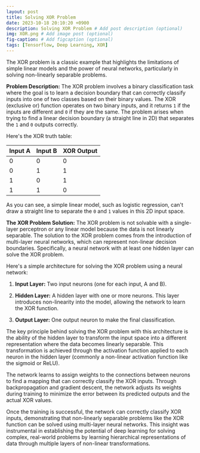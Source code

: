 ```yaml
---
layout: post
title: Solving XOR Problem
date: 2023-10-18 20:10:20 +0900
description: Solving XOR Problem # Add post description (optional)
img: XOR.png # Add image post (optional)
fig-caption: # Add figcaption (optional)
tags: [Tensorflow, Deep Learning, XOR]
---
```


The XOR problem is a classic example that highlights the limitations of simple linear models and the power of neural networks, particularly in solving non-linearly separable problems.

**Problem Description:**
The XOR problem involves a binary classification task where the goal is to learn a decision boundary that can correctly classify inputs into one of two classes based on their binary values. The XOR (exclusive or) function operates on two binary inputs, and it returns `1` if the inputs are different and `0` if they are the same. The problem arises when trying to find a linear decision boundary (a straight line in 2D) that separates the `1` and `0` outputs correctly.

Here's the XOR truth table:

| Input A | Input B | XOR Output |
|---------|---------|------------|
|    0    |    0    |     0      |
|    0    |    1    |     1      |
|    1    |    0    |     1      |
|    1    |    1    |     0      |

As you can see, a simple linear model, such as logistic regression, can't draw a straight line to separate the `0` and `1` values in this 2D input space.

**The XOR Problem Solution:**
The XOR problem is not solvable with a single-layer perceptron or any linear model because the data is not linearly separable. The solution to the XOR problem comes from the introduction of multi-layer neural networks, which can represent non-linear decision boundaries. Specifically, a neural network with at least one hidden layer can solve the XOR problem.

Here's a simple architecture for solving the XOR problem using a neural network:

1. **Input Layer:** Two input neurons (one for each input, A and B).

2. **Hidden Layer:** A hidden layer with one or more neurons. This layer introduces non-linearity into the model, allowing the network to learn the XOR function.

3. **Output Layer:** One output neuron to make the final classification.

The key principle behind solving the XOR problem with this architecture is the ability of the hidden layer to transform the input space into a different representation where the data becomes linearly separable. This transformation is achieved through the activation function applied to each neuron in the hidden layer (commonly a non-linear activation function like the sigmoid or ReLU).

The network learns to assign weights to the connections between neurons to find a mapping that can correctly classify the XOR inputs. Through backpropagation and gradient descent, the network adjusts its weights during training to minimize the error between its predicted outputs and the actual XOR values.

Once the training is successful, the network can correctly classify XOR inputs, demonstrating that non-linearly separable problems like the XOR function can be solved using multi-layer neural networks. This insight was instrumental in establishing the potential of deep learning for solving complex, real-world problems by learning hierarchical representations of data through multiple layers of non-linear transformations.